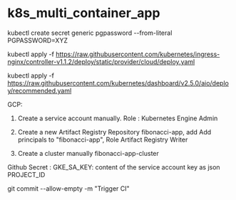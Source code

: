 # k8s_multi_container_app

kubectl create secret generic pgpassword --from-literal PGPASSWORD=XYZ

kubectl apply -f https://raw.githubusercontent.com/kubernetes/ingress-nginx/controller-v1.1.2/deploy/static/provider/cloud/deploy.yaml

kubectl apply -f https://raw.githubusercontent.com/kubernetes/dashboard/v2.5.0/aio/deploy/recommended.yaml


GCP:
1) Create a service account manually. 
Role : Kubernetes Engine Admin

2) Create a new Artifact Registry Repository fibonacci-app, add Add principals to "fibonacci-app", Role Artifact Registry Writer

3) Create a cluster manually fibonacci-app-cluster



Github Secret :
GKE_SA_KEY: content of the service account key as json
PROJECT_ID



git commit --allow-empty -m "Trigger CI"
